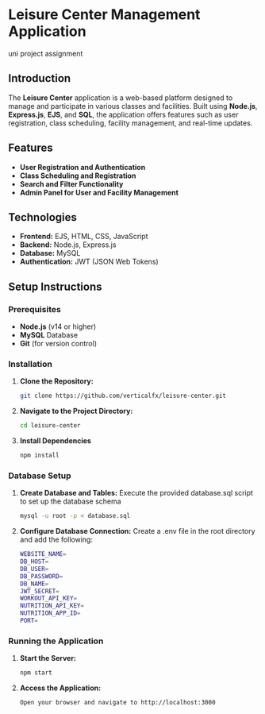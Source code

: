 # Leisure Center Management Application

uni project assignment
## Introduction
The **Leisure Center** application is a web-based platform designed to manage and participate in various classes and facilities. Built using **Node.js**, **Express.js**, **EJS**, and **SQL**, the application offers features such as user registration, class scheduling, facility management, and real-time updates.

## Features
- **User Registration and Authentication**
- **Class Scheduling and Registration**
- **Search and Filter Functionality**
- **Admin Panel for User and Facility Management**

## Technologies
- **Frontend:** EJS, HTML, CSS, JavaScript
- **Backend:** Node.js, Express.js
- **Database:** MySQL
- **Authentication:** JWT (JSON Web Tokens)

## Setup Instructions

### Prerequisites
- **Node.js** (v14 or higher)
- **MySQL** Database
- **Git** (for version control)

### Installation

1. **Clone the Repository:**
   ```bash
   git clone https://github.com/verticalfx/leisure-center.git
   ```
2. **Navigate to the Project Directory:**
    ```bash
    cd leisure-center
    ```
3. **Install Dependencies**
    ```bash
    npm install
    ```

### Database Setup

1. **Create Database and Tables:**
Execute the provided database.sql script to set up the database schema

   ```bash
   mysql -u root -p < database.sql
   ```
2. **Configure Database Connection:**
Create a .env file in the root directory and add the following:

    ```bash
    WEBSITE_NAME=
    DB_HOST=
    DB_USER=
    DB_PASSWORD=
    DB_NAME=
    JWT_SECRET=
    WORKOUT_API_KEY=
    NUTRITION_API_KEY=
    NUTRITION_APP_ID=
    PORT=
    ```

### Running the Application

1. **Start the Server:**
   ```bash
   npm start

   ```
2. **Access the Application:**
    ```bash
    Open your browser and navigate to http://localhost:3000
    ```